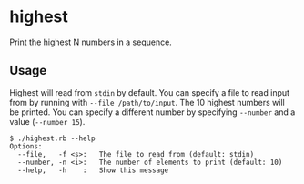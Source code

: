 highest
=======

Print the highest N numbers in a sequence.

## Usage

Highest will read from `stdin` by default. You can specify a file to read input from by running with `--file /path/to/input`. The 10 highest numbers will be printed. You can specify a different number by specifying `--number` and a value (`--number 15`).
```
$ ./highest.rb --help
Options:
  --file,   -f <s>:   The file to read from (default: stdin)
  --number, -n <i>:   The number of elements to print (default: 10)
  --help,   -h    :   Show this message
```

